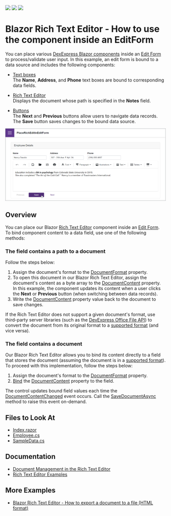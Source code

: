 <!-- default badges list -->
![](https://img.shields.io/endpoint?url=https://codecentral.devexpress.com/api/v1/VersionRange/524045765/22.1.4%2B)
[![](https://img.shields.io/badge/Open_in_DevExpress_Support_Center-FF7200?style=flat-square&logo=DevExpress&logoColor=white)](https://supportcenter.devexpress.com/ticket/details/T1108948)
[![](https://img.shields.io/badge/📖_How_to_use_DevExpress_Examples-e9f6fc?style=flat-square)](https://docs.devexpress.com/GeneralInformation/403183)
<!-- default badges end -->
# Blazor Rich Text Editor - How to use the component inside an EditForm

You can place various [DexExpress Blazor components](https://docs.devexpress.com/Blazor/400725/blazor-components) inside an [Edit Form](https://docs.microsoft.com/en-us/aspnet/core/blazor/forms-validation?view=aspnetcore-6.0) to process/validate user input. In this example, an edit form is bound to a data source and includes the following components:

* [Text boxes](https://docs.devexpress.com/Blazor/DevExpress.Blazor.DxTextBox)  
The **Name**, **Address**, and **Phone** text boxes are bound to corresponding data fields.

* [Rich Text Editor](https://docs.devexpress.com/Blazor/DevExpress.Blazor.RichEdit.DxRichEdit)  
Displays the document whose path is specified in the **Notes** field.

* [Buttons](https://docs.devexpress.com/Blazor/DevExpress.Blazor.DxButton)  
The **Next** and **Previous** buttons allow users to navigate data records. The **Save** button saves changes to the bound data source.

![Blazor DxRichEdit bind component to a document](/images/place-rich-in-edit-form.png)

## Overview

You can place our Blazor [Rich Text Editor](https://docs.devexpress.com/Blazor/401891/rich-text-editor) component inside an [Edit Form](https://docs.microsoft.com/en-us/dotnet/api/microsoft.aspnetcore.components.forms.editform?view=aspnetcore-6.0). To bind component content to a data field, use one of the following methods:

### The field contains a path to a document

Follow the steps below:

1. Assign the document's format to the [DocumentFormat](https://docs.devexpress.com/Blazor/DevExpress.Blazor.RichEdit.DxRichEdit.DocumentFormat) property.
2. To open this document in our Blazor Rich Text Editor, assign the document's content as a byte array to the [DocumentContent](https://docs.devexpress.com/Blazor/DevExpress.Blazor.RichEdit.DxRichEdit.DocumentContent) property. In this example, the component updates its content when a user clicks the **Next** or **Previous** button (when switching between data records).
3. Write the [DocumentContent](https://docs.devexpress.com/Blazor/DevExpress.Blazor.RichEdit.DxRichEdit.DocumentContent) property value back to the document to save changes.

If the Rich Text Editor does not support a given document's format, use third-party server libraries (such as the [DevExpress Office File API](https://docs.devexpress.com/OfficeFileAPI/17488/word-processing-document-api)) to convert the document from its original format to a [supported format](https://docs.devexpress.com/Blazor/403344/rich-edit/document-management#document-formats) (and vice versa).

### The field contains a document

Our Blazor Rich Text Editor allows you to bind its content directly to a field that stores the document (assuming the document is in a [supported format](https://docs.devexpress.com/Blazor/403344/rich-edit/document-management#document-formats)). To proceed with this implementation, follow the steps below:

1. Assign the document's format to the [DocumentFormat](https://docs.devexpress.com/Blazor/DevExpress.Blazor.RichEdit.DxRichEdit.DocumentFormat) property.
2. [Bind](https://docs.devexpress.com/Blazor/402330/common-concepts/two-way-data-binding) the [DocumentContent](https://docs.devexpress.com/Blazor/DevExpress.Blazor.RichEdit.DxRichEdit.DocumentContent) property to the field.

The control updates bound field values each time the [DocumentContentChanged](https://docs.devexpress.com/Blazor/DevExpress.Blazor.RichEdit.DxRichEdit.DocumentContentChanged) event occurs. Call the [SaveDocumentAsync](https://docs.devexpress.com/Blazor/DevExpress.Blazor.RichEdit.DxRichEdit.SaveDocumentAsync(System.Threading.CancellationToken)) method to raise this event on-demand.

## Files to Look At

- [Index.razor](./CS/PlaceRichEditInEditForm/Pages/Index.razor)
- [Employee.cs](./CS/PlaceRichEditInEditForm/Data/Employee.cs)
- [SampleData.cs](./CS/PlaceRichEditInEditForm/Data/SampleData.cs)

## Documentation

- [Document Management in the Rich Text Editor](https://docs.devexpress.com/Blazor/403344/rich-edit/document-management)
- [Rich Text Editor Examples](https://docs.devexpress.com/Blazor/403343/rich-edit/examples)
 
## More Examples

- [Blazor Rich Text Editor - How to export a document to a file (HTML format)](https://github.com/DevExpress-Examples/blazor-dxrichedit-export-to-html)
